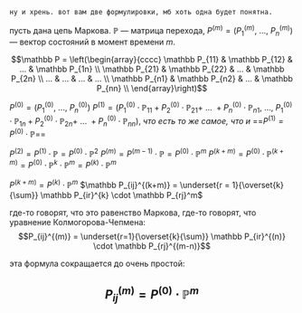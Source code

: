 ```
ну и хрень. вот вам две формулировки, мб хоть одна будет понятна.
```

пусть дана цепь Маркова. $\mathbb P$ — матрица перехода, $P^{(m)} = (P_1^{(m)},\ ...,\ P_n^{(m)})$ — вектор состояний в момент времени $m$.

$$\mathbb P = \left(\begin{array}{cccc}
\mathbb P_{11} & \mathbb P_{12} & ... & \mathbb P_{1n} \\
\mathbb P_{21} & \mathbb P_{22} & ... & \mathbb P_{2n} \\
...            & ...            & ... & ...            \\
\mathbb P_{n1} & \mathbb P_{n2} & ... & \mathbb P_{nn} \\
\end{array}\right)$$

$P^{(0)} = \left(P_1^{(0)},\ ...,\ P_n^{(0)}\right)$
$P^{(1)} = \left(P_1^{(0)} \cdot \mathbb P_{11} + P_2^{(0)} \cdot \mathbb P_{21} +\ ...\ + P_n^{(0)} \cdot \mathbb P_{n1},\ ...,\ P_1^{(0)} \cdot \mathbb P_{1n} + P_2^{(0)} \cdot \mathbb P_{2n} +\ ...\ + P_n^{(0)} \cdot \mathbb P_{nn}\right)$, *что есть то же самое, что и* ==$P^{(1)} = P^{(0)} \cdot \mathbb P$==

$P^{(2)} = P^{(1)} \cdot \mathbb P = P^{(0)} \cdot \mathbb P^2$
$P^{(m)} = P^{(m-1)} \cdot \mathbb P = P^{(0)} \cdot \mathbb P^m$
$P^{(k+m)} = P^{(0)} \cdot  \mathbb P^{(k+m)} = P^{(0)} \cdot \mathbb P^k \cdot \mathbb P^m = P^{(k)} \cdot \mathbb P^m$

$P^{(k+m)} =P^{(k)} \cdot \mathbb P^m$
$\mathbb P_{ij}^{(k+m)} = \underset{r = 1}{\overset{k}{\sum}} \mathbb P_{ir}^{k} \cdot \mathbb P_{rj}^m$

где-то говорят, что это равенство Маркова, где-то говорят, что уравнение Колмогорова-Чепмена:
$$P_{ij}^{(m)} = \underset{r=1}{\overset{k}{\sum}} \mathbb P_{ir}^{(n)} \cdot \mathbb P_{rj}^{(m-n)}$$

эта формула сокращается до очень простой:

$$P_{ij}^{(m)} = P^{(0)} \cdot \mathbb P^m$$
---